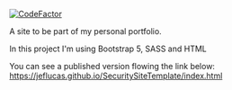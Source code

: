 [![CodeFactor](https://www.codefactor.io/repository/github/jeflucas/securitysitetemplate/badge)](https://www.codefactor.io/repository/github/jeflucas/securitysitetemplate)

A site to be part of my personal portfolio.

In this project I'm using Bootstrap 5, SASS and HTML

You can see a published version flowing the link below:
https://jeflucas.github.io/SecuritySiteTemplate/index.html
